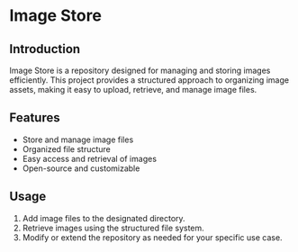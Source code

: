 # Image Store

## Introduction
Image Store is a repository designed for managing and storing images efficiently. This project provides a structured approach to organizing image assets, making it easy to upload, retrieve, and manage image files.

## Features
- Store and manage image files
- Organized file structure
- Easy access and retrieval of images
- Open-source and customizable

## Usage
1. Add image files to the designated directory.
2. Retrieve images using the structured file system.
3. Modify or extend the repository as needed for your specific use case.



